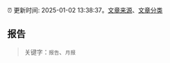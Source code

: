 :alarm_clock: 更新时间: 2025-01-02 13:38:37。[文章来源](/README.md)、[文章分类](/TAGS.md)

## 报告


> 关键字：`报告`、`月报`



